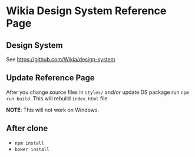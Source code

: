 # Wikia Design System Reference Page

## Design System

See https://github.com/Wikia/design-system

## Update Reference Page

After you change source files in `styles/` and/or update DS package run `npm run build`. This will rebuild `index.html` file. 

**NOTE**: This will not work on Windows.

## After clone

* `npm install`
* `bower install`
